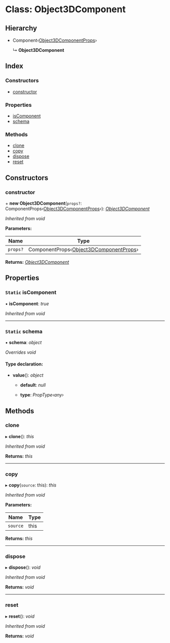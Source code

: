 
# Class: Object3DComponent

## Hierarchy

* Component‹[Object3DComponentProps](../interfaces/object3dcomponentprops.md)›

  ↳ **Object3DComponent**

## Index

### Constructors

* [constructor](object3dcomponent.md#constructor)

### Properties

* [isComponent](object3dcomponent.md#static-iscomponent)
* [schema](object3dcomponent.md#static-schema)

### Methods

* [clone](object3dcomponent.md#clone)
* [copy](object3dcomponent.md#copy)
* [dispose](object3dcomponent.md#dispose)
* [reset](object3dcomponent.md#reset)

## Constructors

###  constructor

\+ **new Object3DComponent**(`props?`: ComponentProps‹[Object3DComponentProps](../interfaces/object3dcomponentprops.md)›): *[Object3DComponent](object3dcomponent.md)*

*Inherited from void*

**Parameters:**

Name | Type |
------ | ------ |
`props?` | ComponentProps‹[Object3DComponentProps](../interfaces/object3dcomponentprops.md)› |

**Returns:** *[Object3DComponent](object3dcomponent.md)*

## Properties

### `Static` isComponent

▪ **isComponent**: *true*

*Inherited from void*

___

### `Static` schema

▪ **schema**: *object*

*Overrides void*

#### Type declaration:

* **value**(): *object*

  * **default**: *null*

  * **type**: *PropType‹any›*

## Methods

###  clone

▸ **clone**(): *this*

*Inherited from void*

**Returns:** *this*

___

###  copy

▸ **copy**(`source`: this): *this*

*Inherited from void*

**Parameters:**

Name | Type |
------ | ------ |
`source` | this |

**Returns:** *this*

___

###  dispose

▸ **dispose**(): *void*

*Inherited from void*

**Returns:** *void*

___

###  reset

▸ **reset**(): *void*

*Inherited from void*

**Returns:** *void*
